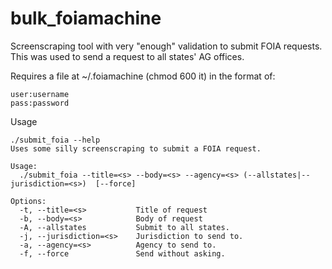# bulk_foiamachine

Screenscraping tool with very "enough" validation to submit FOIA requests. This was used to send a request to all states' AG offices.

Requires a file at ~/.foiamachine (chmod 600 it) in the format of:

```
user:username
pass:password
```

Usage
```
./submit_foia --help
Uses some silly screenscraping to submit a FOIA request.

Usage: 
  ./submit_foia --title=<s> --body=<s> --agency=<s> (--allstates|--jurisdiction=<s>)  [--force]

Options:
  -t, --title=<s>           Title of request
  -b, --body=<s>            Body of request
  -A, --allstates           Submit to all states.
  -j, --jurisdiction=<s>    Jurisdiction to send to.
  -a, --agency=<s>          Agency to send to.
  -f, --force               Send without asking.
  ```
